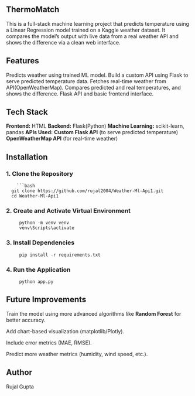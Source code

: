 ## ThermoMatch 
This is a full-stack machine learning project that predicts temperature using a Linear Regression model trained on a Kaggle weather dataset. It compares the model’s output with live data from a real weather API and shows the difference via a clean web interface.
## Features
Predicts weather using trained ML model.
Build a custom API using Flask to serve predicted temperature data.
Fetches real-time weather from API(OpenWeatherMap).
Compares predicted and real temperatures, and shows the difference.
Flask API and basic frontend interface.

## Tech Stack
**Frontend:** HTML
**Backend:** Flask(Python)
**Machine Learning:** scikit-learn, pandas
**APIs Used:**
  **Custom Flask API** (to serve predicted temperature)
  **OpenWeatherMap API** (for real-time weather)

## Installation
  ### 1. Clone the Repository
        ```bash
      git clone https://github.com/rujal2004/Weather-Ml-Api1.git
      cd Weather-Ml-Api1
  ### 2. Create and Activate Virtual Environment
         python -m venv venv
         venv\Scripts\activate
  ### 3. Install Dependencies
         pip install -r requirements.txt
  ### 4. Run the Application
         python app.py
   

## Future Improvements
  Train the model using more advanced algorithms like **Random Forest** for better   accuracy.
  
  Add chart-based visualization (matplotlib/Plotly).
  
  Include error metrics (MAE, RMSE).
  
  Predict more weather metrics (humidity, wind speed, etc.).

## Author
  Rujal Gupta

 

  
  


